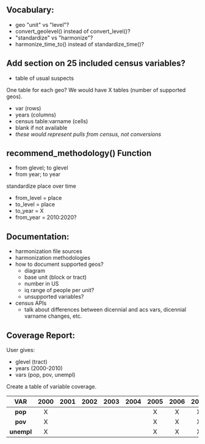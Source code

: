 ## Vocabulary: 

* geo "unit" vs "level"?
* convert_geolevel() instead of convert_level()?
* "standardize" vs "harmonize"?
* harmonize_time_to() instead of standardize_time()?

## Add section on 25 included census variables? 

* table of usual suspects

One table for each geo? We would have X tables (number of supported geos). 

* var (rows)
* years (columns)
* census table:varname (cells)
* blank if not available
* _these would represent pulls from census, not conversions_

## recommend_methodology() Function

* from glevel; to glevel
* from year; to year

standardize place over time
* from_level = place
* to_level = place
* to_year = X
* from_year = 2010:2020? 

## Documentation:

* harmonization file sources
* harmonization methodologies
* how to document supported geos?
  - diagram
  - base unit (block or tract)
  - number in US
  - iq range of people per unit?
  - unsupported variables?
* census APIs
  - talk about differences between dicennial and acs vars, dicennial varname changes, etc. 

 
## Coverage Report: 

User gives:
* glevel (tract)
* years (2000-2010)
* vars (pop, pov, unempl)

Create a table of variable coverage.  

| **VAR**   | **2000** | **2001** | **2002** | **2003** | **2004** | **2005** | **2006** | **2007** | **2008** |
|:----------:|:--------:|:--------:|:--------:|:--------:|:--------:|:--------:|:--------:|:--------:|:--------:|
| **pop**    | X        |          |          |          |          | X        | X        | X        | X        |
| **pov**    | X        |          |          |          |          | X        | X        | X        | X        |
| **unempl** | X        |          |          |          |          | X        | X        | X        | X        |

